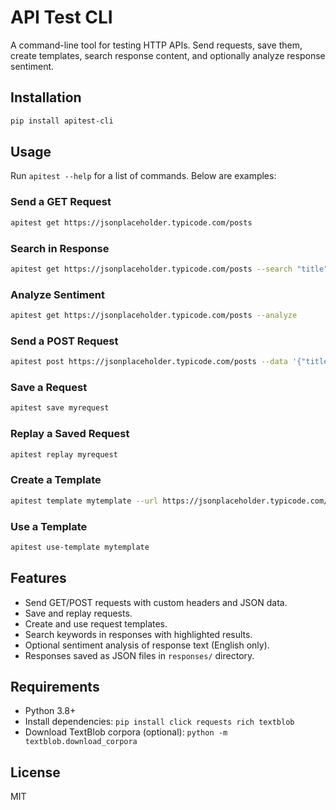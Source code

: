# API Test CLI

A command-line tool for testing HTTP APIs. Send requests, save them, create templates, search response content, and optionally analyze response sentiment.

## Installation

```bash
pip install apitest-cli
```

## Usage

Run `apitest --help` for a list of commands. Below are examples:

### Send a GET Request
```bash
apitest get https://jsonplaceholder.typicode.com/posts
```

### Search in Response
```bash
apitest get https://jsonplaceholder.typicode.com/posts --search "title"
```

### Analyze Sentiment
```bash
apitest get https://jsonplaceholder.typicode.com/posts --analyze
```

### Send a POST Request
```bash
apitest post https://jsonplaceholder.typicode.com/posts --data '{"title": "Hello", "body": "Test"}' --header "Content-Type: application/json"
```

### Save a Request
```bash
apitest save myrequest
```

### Replay a Saved Request
```bash
apitest replay myrequest
```

### Create a Template
```bash
apitest template mytemplate --url https://jsonplaceholder.typicode.com/posts --method GET --header "Content-Type: application/json"
```

### Use a Template
```bash
apitest use-template mytemplate
```

## Features
- Send GET/POST requests with custom headers and JSON data.
- Save and replay requests.
- Create and use request templates.
- Search keywords in responses with highlighted results.
- Optional sentiment analysis of response text (English only).
- Responses saved as JSON files in `responses/` directory.

## Requirements
- Python 3.8+
- Install dependencies: `pip install click requests rich textblob`
- Download TextBlob corpora (optional): `python -m textblob.download_corpora`

## License
MIT